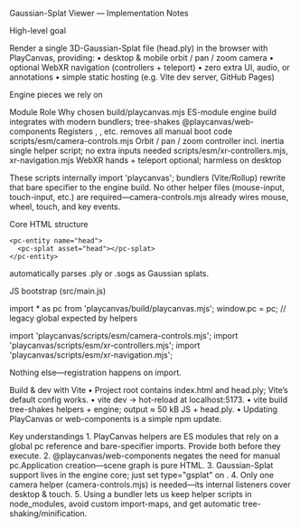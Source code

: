 Gaussian-Splat Viewer — Implementation Notes

High-level goal

Render a single 3D-Gaussian-Splat file (head.ply) in the browser with PlayCanvas, providing:
	•	desktop & mobile orbit / pan / zoom camera
	•	optional WebXR navigation (controllers + teleport)
	•	zero extra UI, audio, or annotations
	•	simple static hosting (e.g. Vite dev server, GitHub Pages)

Engine pieces we rely on

Module	Role	Why chosen
build/playcanvas.mjs	ES-module engine build	integrates with modern bundlers; tree-shakes
@playcanvas/web-components	Registers <pc-app>, <pc-splat>, etc.	removes all manual boot code
scripts/esm/camera-controls.mjs	Orbit / pan / zoom controller incl. inertia	single helper script; no extra inputs needed
scripts/esm/xr-controllers.mjs, xr-navigation.mjs	WebXR hands + teleport	optional; harmless on desktop

These scripts internally import 'playcanvas'; bundlers (Vite/Rollup) rewrite that bare specifier to the engine build. No other helper files (mouse-input, touch-input, etc.) are required—camera-controls.mjs already wires mouse, wheel, touch, and key events.

Core HTML structure

<pc-app>
  <pc-asset id="head" src="head.ply" type="gsplat"></pc-asset>

  <pc-scene>
    <pc-entity name="cameraRoot">
      <pc-entity name="camera" position="0 0 2">
        <pc-camera></pc-camera>
        <pc-scripts>
          <pc-script name="cameraControls"></pc-script>
        </pc-scripts>
      </pc-entity>
      <pc-scripts>
        <pc-script name="xrControllers"></pc-script>
        <pc-script name="xrNavigation"></pc-script>
      </pc-scripts>
    </pc-entity>

    <pc-entity name="head">
      <pc-splat asset="head"></pc-splat>
    </pc-entity>
  </pc-scene>
</pc-app>

<pc-splat> automatically parses .ply or .sogs as Gaussian splats.

JS bootstrap (src/main.js)

import * as pc from 'playcanvas/build/playcanvas.mjs';
window.pc = pc;                               // legacy global expected by helpers

import 'playcanvas/scripts/esm/camera-controls.mjs';
import 'playcanvas/scripts/esm/xr-controllers.mjs';
import 'playcanvas/scripts/esm/xr-navigation.mjs';

Nothing else—registration happens on import.

Build & dev with Vite
	•	Project root contains index.html and head.ply; Vite’s default config works.
	•	vite dev → hot-reload at localhost:5173.
	•	vite build tree-shakes helpers + engine; output ≈ 50 kB JS + head.ply.
	•	Updating PlayCanvas or web-components is a simple npm update.

Key understandings
	1.	PlayCanvas helpers are ES modules that rely on a global pc reference and bare-specifier imports. Provide both before they execute.
	2.	@playcanvas/web-components negates the need for manual pc.Application creation—scene graph is pure HTML.
	3.	Gaussian-Splat support lives in the engine core; just set type="gsplat" on <pc-asset>.
	4.	Only one camera helper (camera-controls.mjs) is needed—its internal listeners cover desktop & touch.
	5.	Using a bundler lets us keep helper scripts in node_modules, avoid custom import-maps, and get automatic tree-shaking/minification.